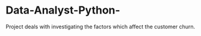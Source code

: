 # Data-Analyst-Python-
Project deals with investigating the factors which affect the customer churn.
